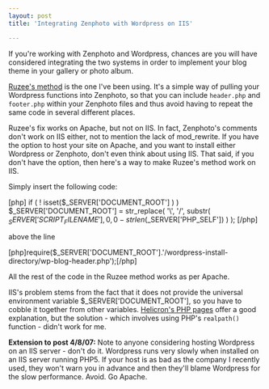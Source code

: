 ```yaml
---
layout: post
title: 'Integrating Zenphoto with Wordpress on IIS'

---
```


If you're working with Zenphoto and Wordpress, chances are you will have considered integrating the two systems in order to implement your blog theme in your gallery or photo album.

<a href="http://www.ruzee.com/blog/2006/06/integrating-zenphoto-into-wordpress/" target="_blank">Ruzee's method</a> is the one I've been using. It's a simple way of pulling your Wordpress functions into Zenphoto, so that you can include <code>header.php</code> and <code>footer.php</code> within your Zenphoto files and thus avoid having to repeat the same code in several different places.

Ruzee's fix works on Apache, but not on IIS. In fact, Zenphoto's comments don't work on IIS either, not to mention the lack of mod_rewrite. If you have the option to host your site on Apache, and you want to install either Wordpress or Zenphoto, don't even think about using IIS. That said, if you don't have the option, then here's a way to make Ruzee's method work on IIS. 

Simply insert the following code:

[php]
if ( ! isset($_SERVER['DOCUMENT_ROOT'] ) )
$_SERVER['DOCUMENT_ROOT'] = str_replace( '\\', '/', substr(
$_SERVER['SCRIPT_FILENAME'], 0, 0-strlen($_SERVER['PHP_SELF']) ) );
[/php]

above the line

[php]require($_SERVER['DOCUMENT_ROOT'].'/wordpress-install-directory/wp-blog-header.php');[/php]

All the rest of the code in the Ruzee method works as per Apache.

IIS's problem stems from the fact that it does not provide the universal environment variable $_SERVER['DOCUMENT_ROOT'], so you have to cobble it together from other variables. <a href="http://www.helicron.net/php/" target="_blank">Helicron's PHP pages</a> offer a good explanation, but the solution - which involves using PHP's <code>realpath()</code> function - didn't work for me.

<strong>Extension to post 4/8/07:</strong>
Note to anyone considering hosting Wordpress on an IIS server - don't do it. Wordpress runs very slowly when installed on an IIS server running PHP5. If your host is as bad as the company I recently used, they won't warn you in advance and then they'll blame Wordpress for the slow performance. Avoid. Go Apache.
